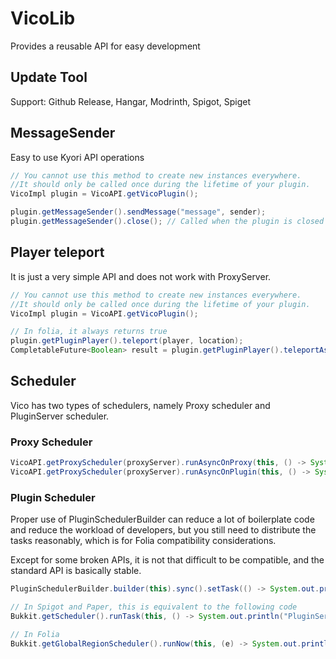 # VicoLib
Provides a reusable API for easy development

## Update Tool
Support: Github Release, Hangar, Modrinth, Spigot, Spiget

## MessageSender
Easy to use Kyori API operations

```Java
// You cannot use this method to create new instances everywhere.
//It should only be called once during the lifetime of your plugin.
VicoImpl plugin = VicoAPI.getVicoPlugin(); 

plugin.getMessageSender().sendMessage("message", sender);
plugin.getMessageSender().close(); // Called when the plugin is closed
```

## Player teleport
It is just a very simple API and does not work with ProxyServer.

```Java
// You cannot use this method to create new instances everywhere.
//It should only be called once during the lifetime of your plugin.
VicoImpl plugin = VicoAPI.getVicoPlugin();

// In folia, it always returns true
plugin.getPluginPlayer().teleport(player, location);
CompletableFuture<Boolean> result = plugin.getPluginPlayer().teleportAsync(player, location);
```

## Scheduler
Vico has two types of schedulers, namely Proxy scheduler and PluginServer scheduler.

### Proxy Scheduler

```Java
VicoAPI.getProxyScheduler(proxyServer).runAsyncOnProxy(this, () -> System.out.println("ProxyServer test"));
VicoAPI.getProxyScheduler(proxyServer).runAsyncOnPlugin(this, () -> System.out.println("ProxyServer test"));
```

### Plugin Scheduler

Proper use of PluginSchedulerBuilder can reduce a lot of boilerplate code and reduce the workload of developers, 
but you still need to distribute the tasks reasonably, which is for Folia compatibility considerations.

Except for some broken APIs, it is not that difficult to be compatible, and the standard API is basically stable.

```java
PluginSchedulerBuilder.builder(this).sync().setTask(() -> System.out.println("PluginServer test")).run();

// In Spigot and Paper, this is equivalent to the following code
Bukkit.getScheduler().runTask(this, () -> System.out.println("PluginServer test"));

// In Folia
Bukkit.getGlobalRegionScheduler().runNow(this, (e) -> System.out.println("PluginServer test"));
```
